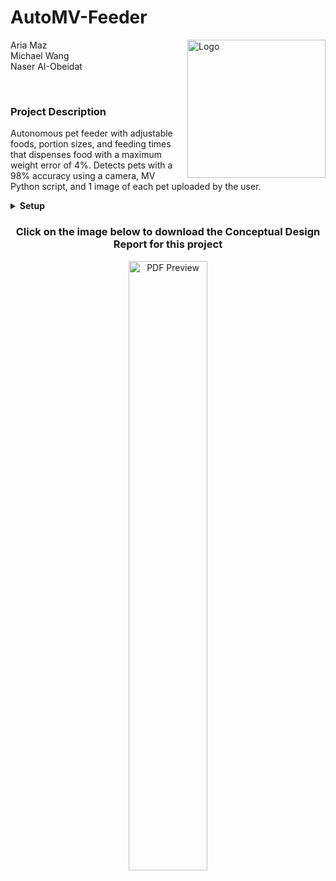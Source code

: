 # AutoMV-Feeder

<a href="https://github.com/AriaMaz">
    <img src="https://github.com/AriaMaz/AutoMV-Feeder/assets/102880878/86fe70b0-b34b-4a8c-a58d-2db2228b5730" align="right" width="221" alt="Logo">
</a>

Aria Maz <br>
Michael Wang <br> 
Naser AI-Obeidat <br>
<p><p>
<br>

<h3 align="left">Project Description</h3>
Autonomous pet feeder with adjustable foods, portion sizes, and feeding times that dispenses food with a maximum weight error of 4%. Detects pets with a 98% accuracy using a camera, MV Python script, and 1 image of each pet uploaded by the user.
  
<p></p>
<details>
<summary style="font-weight:bold;">Setup</summary>
To use this model, run the following command in your terminal based on your operating system below. Creating a virtual environment and downloading the required package managers, interpreters, and libraries is recommended.


#### MacOS

```html
<p>/bin/bash -c "$(curl -fsSL https://raw.githubusercontent.com/Homebrew/install/HEAD/install.sh)" && brew install python3 arduino && mkdir PetFeederProject && cd PetFeederProject && python3 -m venv PetFeederEnv && source PetFeederEnv/bin/activate && pip install opencv-python pyserial</p>
```

#### Windows

```html
<p>mkdir PetFeederProject; cd PetFeederProject; python -m venv PetFeederEnv; .\PetFeederEnv\Scripts\Activate; pip install opencv-python pyserial; choco install arduino</p>
```

#### Linux

```html
<p>sudo apt update && sudo apt install python3-venv python3-pip arduino && mkdir PetFeederProject && cd PetFeederProject && python3 -m venv PetFeederEnv && source PetFeederEnv/bin/activate && pip install opencv-python pyserial</p>
```
  </details>
<h3 align="center">Click on the image below to download the Conceptual Design Report for this project</h3>
<div align="center">
    <a href="https://github.com/AriaMaz/AutoCV-Feeder/files/13792210/AutoCVFConseptualDesignReport.pdf">
        <img src="https://github.com/AriaMaz/AutoCV-Feeder/assets/102880878/04036711-16f3-4a5e-beeb-06f84ab2e938" width="50%" alt="PDF Preview">
    </a>
</div>
